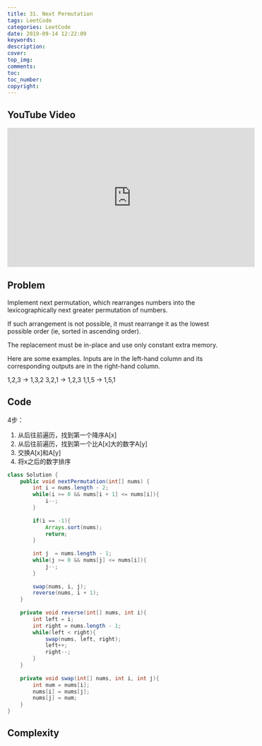 ```yaml
---
title: 31. Next Permutation
tags: LeetCode
categories: LeetCode
date: 2019-09-14 12:22:09
keywords:
description:
cover:
top_img:
comments:
toc:
toc_number:
copyright:
---
```

## YouTube Video
<iframe width="560" height="315" src="https://www.youtube.com/embed/K-QCteGM-Bk" frameborder="0" allow="accelerometer; autoplay; encrypted-media; gyroscope; picture-in-picture" allowfullscreen></iframe>

## Problem
Implement next permutation, which rearranges numbers into the lexicographically next greater permutation of numbers.

If such arrangement is not possible, it must rearrange it as the lowest possible order (ie, sorted in ascending order).

The replacement must be in-place and use only constant extra memory.

Here are some examples. Inputs are in the left-hand column and its corresponding outputs are in the right-hand column.

1,2,3 → 1,3,2
3,2,1 → 1,2,3
1,1,5 → 1,5,1


## Code

4步：
1. 从后往前遍历，找到第一个降序A[x]
2. 从后往前遍历，找到第一个比A[x]大的数字A[y]
3. 交换A[x]和A[y]
4. 将x之后的数字排序
```java
class Solution {
    public void nextPermutation(int[] nums) {
        int i = nums.length - 2;
        while(i >= 0 && nums[i + 1] <= nums[i]){
            i--;
        }
        
        if(i == -1){
            Arrays.sort(nums);
            return;
        }
        
        int j  = nums.length - 1;
        while(j >= 0 && nums[j] <= nums[i]){
            j--;
        }
        
        swap(nums, i, j);
        reverse(nums, i + 1);
    }
    
    private void reverse(int[] nums, int i){
        int left = i;
        int right = nums.length - 1;
        while(left < right){
            swap(nums, left, right);
            left++;
            right--;
        }
    }
    
    private void swap(int[] nums, int i, int j){
        int num = nums[i];
        nums[i] = nums[j];
        nums[j] = num;
    }
}
```
## Complexity
